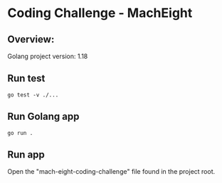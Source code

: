 # Coding Challenge - MachEight

## Overview:
Golang project version: 1.18

## Run test
```
go test -v ./...
```

## Run Golang app
```
go run .
```

## Run app
Open the "mach-eight-coding-challenge" file found in the project root.